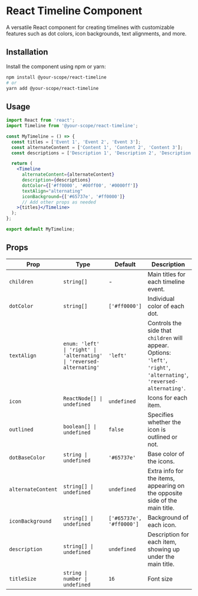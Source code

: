 # React Timeline Component

A versatile React component for creating timelines with customizable features such as dot colors, icon backgrounds, text alignments, and more.

## Installation

Install the component using npm or yarn:

```bash
npm install @your-scope/react-timeline
# or
yarn add @your-scope/react-timeline
```

## Usage

```jsx
import React from 'react';
import Timeline from '@your-scope/react-timeline';

const MyTimeline = () => {
  const titles = ['Event 1', 'Event 2', 'Event 3'];
  const alternateContent = ['Content 1', 'Content 2', 'Content 3'];
  const descriptions = ['Description 1', 'Description 2', 'Description 3'];

  return (
    <Timeline
      alternateContent={alternateContent}
      description={descriptions}
      dotColor={['#ff0000', '#00ff00', '#0000ff']}
      textAlign="alternating"
      iconBackground={['#65737e', '#ff0000']}
      // Add other props as needed
    >{titles}</Timeline>
  );
};

export default MyTimeline;
```

## Props

| Prop                   | Type                                            | Default                  | Description                                                                                                                                                                                                                                                                                                                                                             |
| ---------------------- | ----------------------------------------------- | ------------------------ | ----------------------------------------------------------------------------------------------------------------------------------------------------------------------------------------------------------------------------------------------------------------------------------------------------------------------------------------------------------------------- |
| `children`             | `string[]`                                      | -                        | Main titles for each timeline event.                                                                                                                                                                                                                                                                                                                                  |
| `dotColor`             | `string[]`                                      | `['#ff0000']`            | Individual color of each dot.                                                                                                                                                                                                                                                                                                                                         |
| `textAlign`            | `enum: 'left' \| 'right' \| 'alternating' \| 'reversed-alternating'` | `'left'`                 | Controls the side that `children` will appear. Options: `'left'`, `'right'`, `'alternating'`, `'reversed-alternating'`.                                                                                                                                                                                                                                              |
| `icon`                 | `ReactNode[] \| undefined`                      | `undefined`              | Icons for each item.                                                                                                                                                                                                                                                                                                                                                  |
| `outlined`             | `boolean[] \| undefined`                        | `false`                  | Specifies whether the icon is outlined or not.                                                                                                                                                                                                                                                                                                                       |
| `dotBaseColor`         | `string \| undefined`                           | `'#65737e'`              | Base color of the icons.                                                                                                                                                                                                                                                                                                                                              |
| `alternateContent`    | `string[] \| undefined`                         | `undefined`              | Extra info for the items, appearing on the opposite side of the main title.                                                                                                                                                                                                                                                                                           |
| `iconBackground`      | `string[] \| undefined`                         | `['#65737e', '#ff0000']` | Background of each icon.                                                                                                                                                                                                                                                                                                                                             |
| `description`          | `string[] \| undefined`                         | `undefined`              | Description for each item, showing up under the main title.                                                                                                                                                                                                                                                                                                            |
| `titleSize`            | `string \| number \| undefined`                 | `16`                     | Font size